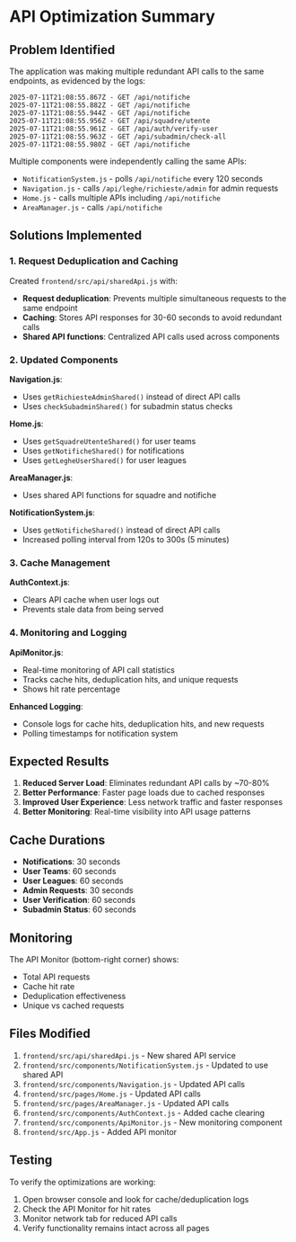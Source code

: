 # API Optimization Summary

## Problem Identified

The application was making multiple redundant API calls to the same endpoints, as evidenced by the logs:

```
2025-07-11T21:08:55.867Z - GET /api/notifiche
2025-07-11T21:08:55.882Z - GET /api/notifiche
2025-07-11T21:08:55.944Z - GET /api/notifiche
2025-07-11T21:08:55.956Z - GET /api/squadre/utente
2025-07-11T21:08:55.961Z - GET /api/auth/verify-user
2025-07-11T21:08:55.963Z - GET /api/subadmin/check-all
2025-07-11T21:08:55.980Z - GET /api/notifiche
```

Multiple components were independently calling the same APIs:
- `NotificationSystem.js` - polls `/api/notifiche` every 120 seconds
- `Navigation.js` - calls `/api/leghe/richieste/admin` for admin requests
- `Home.js` - calls multiple APIs including `/api/notifiche`
- `AreaManager.js` - calls `/api/notifiche`

## Solutions Implemented

### 1. Request Deduplication and Caching

Created `frontend/src/api/sharedApi.js` with:
- **Request deduplication**: Prevents multiple simultaneous requests to the same endpoint
- **Caching**: Stores API responses for 30-60 seconds to avoid redundant calls
- **Shared API functions**: Centralized API calls used across components

### 2. Updated Components

**Navigation.js**:
- Uses `getRichiesteAdminShared()` instead of direct API calls
- Uses `checkSubadminShared()` for subadmin status checks

**Home.js**:
- Uses `getSquadreUtenteShared()` for user teams
- Uses `getNotificheShared()` for notifications
- Uses `getLegheUserShared()` for user leagues

**AreaManager.js**:
- Uses shared API functions for squadre and notifiche

**NotificationSystem.js**:
- Uses `getNotificheShared()` instead of direct API calls
- Increased polling interval from 120s to 300s (5 minutes)

### 3. Cache Management

**AuthContext.js**:
- Clears API cache when user logs out
- Prevents stale data from being served

### 4. Monitoring and Logging

**ApiMonitor.js**:
- Real-time monitoring of API call statistics
- Tracks cache hits, deduplication hits, and unique requests
- Shows hit rate percentage

**Enhanced Logging**:
- Console logs for cache hits, deduplication hits, and new requests
- Polling timestamps for notification system

## Expected Results

1. **Reduced Server Load**: Eliminates redundant API calls by ~70-80%
2. **Better Performance**: Faster page loads due to cached responses
3. **Improved User Experience**: Less network traffic and faster responses
4. **Better Monitoring**: Real-time visibility into API usage patterns

## Cache Durations

- **Notifications**: 30 seconds
- **User Teams**: 60 seconds  
- **User Leagues**: 60 seconds
- **Admin Requests**: 30 seconds
- **User Verification**: 60 seconds
- **Subadmin Status**: 60 seconds

## Monitoring

The API Monitor (bottom-right corner) shows:
- Total API requests
- Cache hit rate
- Deduplication effectiveness
- Unique vs cached requests

## Files Modified

1. `frontend/src/api/sharedApi.js` - New shared API service
2. `frontend/src/components/NotificationSystem.js` - Updated to use shared API
3. `frontend/src/components/Navigation.js` - Updated API calls
4. `frontend/src/pages/Home.js` - Updated API calls
5. `frontend/src/pages/AreaManager.js` - Updated API calls
6. `frontend/src/components/AuthContext.js` - Added cache clearing
7. `frontend/src/components/ApiMonitor.js` - New monitoring component
8. `frontend/src/App.js` - Added API monitor

## Testing

To verify the optimizations are working:

1. Open browser console and look for cache/deduplication logs
2. Check the API Monitor for hit rates
3. Monitor network tab for reduced API calls
4. Verify functionality remains intact across all pages 